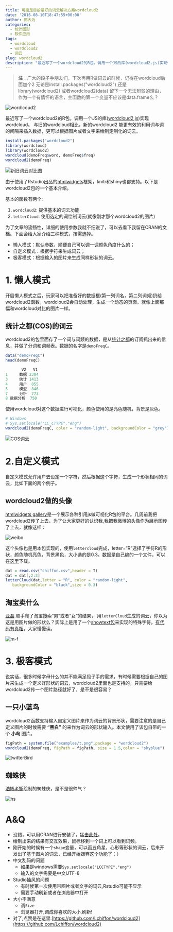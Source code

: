 ```yaml
---
title: 可能是目前最好的词云解决方案wordcloud2
date: '2016-08-10T18:47:55+00:00'
author: 郎大为
categories:
  - 统计图形
  - 软件应用
tags:
  - wordcloud
  - wordcloud2
  - 词云
slug: wordcloud2
description: "最近写了一个wordcloud2的R包。调用一个JS的库(wordcloud2.js)实现wordcloud。 与旧的wordcloud相比，新的wordcloud2 能更有效的利用词与词的间隔来插入数据，更可以根据图片或者文字来绘制定制化的词云。"
---
```


>**注**：广大的段子手朋友们，下次再用R做词云的时候，记得在wordcloud后面加个2
>无论是install.packages("wordcloud2")
>还是library(wordcloud2)
>或者wordcloud2(data)
>留下一个无法辩驳的理由，作为一个有情怀的语言，主函数的第一个变量不应该是data.frame么？


![wordlcoud2](https://cos.name/wp-content/uploads/2016/08/download.png)

最近写了一个wordcloud2的R包。调用一个JS的库([wordcloud2.js](https://github.com/timdream/wordcloud2.js))实现wordcloud。 与旧的wordcloud相比，新的wordcloud2 能更有效的利用词与词的间隔来插入数据，更可以根据图片或者文字来绘制定制化的词云。

```r
install.packages("wordcloud2")
library(wordcloud)
library(wordcloud2)
wordcloud(demoFreq$word, demoFreq$freq)
wordcloud2(demoFreq)
```

![新旧词云对比图](https://cos.name/wp-content/uploads/2016/08/1.png)

由于使用了Rstudio出品的[htmlwidgets](https://github.com/ramnathv/htmlwidgets)框架，knitr和shiny也都支持。以下是wordcloud2包的一个基本介绍。

基本的函数有两个:

1. `wordcloud2`: 提供基本的词云功能
1. `letterCloud`: 使用选定的词绘制词云(就像刚才那个wordcloud2的图片)

为了文章的流畅性，详细的使用参数我就不细说了，可以去看下我留在CRAN的<a>文档</a>。下面会给大家介绍三种模式，按需选择。

* 懒人模式：默认参数，顺便自己可以调一调颜色角度什么的；
* 自定义模式：根据字符来生成词云；
* 极客模式：根据输入的图片来生成同样形状的词云。


# 1. 懒人模式

开启懒人模式之后，玩家可以把准备好的数据框(第一列词名，第二列词频)扔给wordcloud2函数，wordcloud2会自动处理，生成一个动态的页面。就像上面那幅和wordcloud对比的图片一样。

## 统计之都(COS)的词云
wordcloud2的包里面存了一个词与词频的数据，是从[统计之都](https://cos.name)的订阅抓出来的信息，并做了分词和词频表。数据的名字是`demoFreqC`。

```r
data("demoFreqC")
head(demoFreqC)
```

```r
       V2   V1
1     数据 2304
3     统计 1413
4     用户  855
5     模型  846
7     分析  773
8 数据分析  750
```

使用wordcloud对这个数据进行可视化，颜色使用的是亮色随机，背景是灰色。

```r
# Windows
# Sys.setlocale("LC_CTYPE","eng")
wordcloud2(demoFreqC, color = "random-light", backgroundColor = "grey")
```

![COS词云](https://cos.name/wp-content/uploads/2016/08/QQ截图20160807223628.jpg)

# 2.自定义模式

自定义模式允许用户去设定一个字符，然后根据这个字符，生成一个形状相同的词云，比如下面的两个例子。

## wordcloud2做的头像

[htmlwidgets gallery](http://gallery.htmlwidgets.org/)是一个展示各种引用js做可视化R包的平台。几周前我把wordcloud2传了上去，为了让大家更好的认识我,我把我微博的头像作为展示图传了上去，就像这样：

![weibo](https://cos.name/wp-content/uploads/2016/08/weibo.jpg)

这个头像也是用本包实现的，使用`lettercloud`完成，letter=“R”选择了字符R的形状，颜色随机亮色，背景黑色，大小选的是0.3。数据是自己编的一个文件，可以在[这里](http://7xr5em.com1.z0.glb.clouddn.com/chiffon.csv)下载。
```r
dat = read.csv("chiffon.csv",header = T)
dat = dat[,2:3]
letterCloud(dat,letter = "R", color = "random-light",
   backgroundColor = "black",size = 0.3)
```

## 淘宝卖什么

[亚磊](http://yalei.name/2016/06/wordcloud2) 顺手爬了淘宝搜索“男”或者“女”的结果， 用`letterCloud`生成的词云，你以为这是用图片做的形状么？实际上是用了一个[showtext包](/2014/01/showtext-interesting-fonts-and-graphs/)来实现的特殊字符。[有代码有真相](http://yalei.name/2016/06/wordcloud2)，大家慢慢读。

![m-f](https://cos.name/wp-content/uploads/2016/08/m-f-500x317.jpg)

#  3. 极客模式

说实话，很多时候字母什么的并不能满足段子手的需求，有时候需要根据自己的图片来生成一个定义好形状的词云，wordcloud2里面也是支持的，只需要给wordcloud2传一个图片路径就好了，是不是很容易？

## 一只小蓝鸟

wordcloud2函数支持输入自定义图片来作为词云的背景形状，需要注意的是自己定义图片的时候需要 **“黑白”** 的来作为词云的形状输入。本文使用了该包自带的一个 **小鸟** 图片。

```r
figPath = system.file("examples/t.png",package = "wordcloud2")
wordcloud2(demoFreq, figPath = figPath, size = 1.5,color = "skyblue")
```

![twitterBird](https://cos.name/wp-content/uploads/2016/08/20.png)

## 蜘蛛侠

[浩彬老撕](https://mp.weixin.qq.com/s?biz=MzAxNzc3NDA3OA==&mid=2651304504&idx=1&sn=70f4f11303fd64ffa439d82b217a932a&scene=1&srcid=08071rryLlF55rlpK0EqyAWw&passticket=4V5aPe3NEuvT24eZ7A47NrgMw1cLLcv2I4J6FKARjAeTgQZUdj9jzDxRY1Zb%2FfVN#rd)绘制的蜘蛛侠，是不是很帅气？

![hs](https://cos.name/wp-content/uploads/2016/08/hs.jpg)

# A&Q
- 没错，可以用CRAN进行安装了，[猛击此处](https://cran.r-project.org/web/packages/wordcloud2/index.html)。
- 绘制出来的结果有交互效果，鼠标移到一个词上可以看到词频。
- 刚开始的时候有一个`shape`变量，可以画五角星，心形等形状的词云，后来开发出了基于图片的词云，已经开始嫌弃这个功能了：）
- 中文乱码的问题
  - 如果是windows需要`Sys.setlocale("LCCTYPE","eng")`
  - 输入的文字需要是中文UTF-8
- Studio抽风的问题
  - 有时候第一次使用带图片或者文字的词云,Rstudio可能不显示
  - 需要手动刷新或者在浏览器中打开
- 大小不满意
  - 调`Size`
  - 浏览器打开,调成你喜欢的大小,刷新!
- 对了,点赞是在这里:[https://github.com/Lchiffon/wordcloud2](https://github.com/Lchiffon/wordcloud2)

